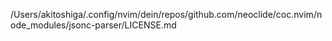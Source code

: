 /Users/akitoshiga/.config/nvim/dein/repos/github.com/neoclide/coc.nvim/node_modules/jsonc-parser/LICENSE.md